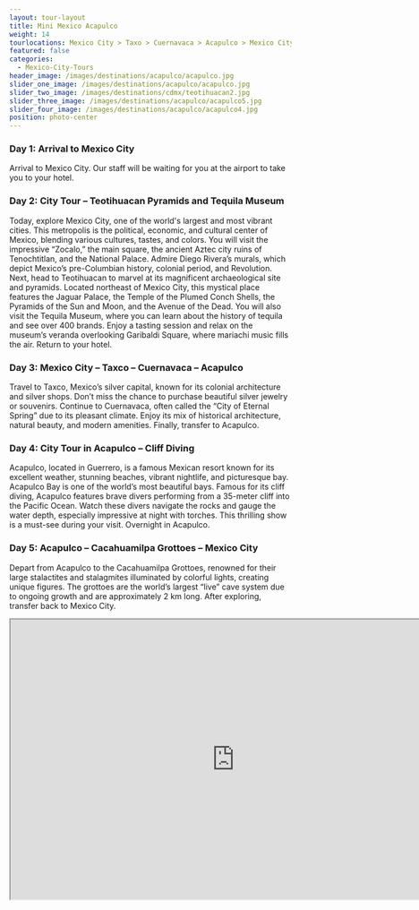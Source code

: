 ```yaml
---
layout: tour-layout
title: Mini Mexico Acapulco
weight: 14
tourlocations: Mexico City > Taxo > Cuernavaca > Acapulco > Mexico City
featured: false
categories:
  - Mexico-City-Tours
header_image: /images/destinations/acapulco/acapulco.jpg
slider_one_image: /images/destinations/acapulco/acapulco.jpg
slider_two_image: /images/destinations/cdmx/teotihuacan2.jpg
slider_three_image: /images/destinations/acapulco/acapulco5.jpg
slider_four_image: /images/destinations/acapulco/acapulco4.jpg
position: photo-center
---
```

 

### Day 1: Arrival to Mexico City

Arrival to Mexico City. Our staff will be waiting for you at the airport to take you to your hotel.

### Day 2: City Tour – Teotihuacan Pyramids and Tequila Museum

Today, explore Mexico City, one of the world's largest and most vibrant cities. This metropolis is the political, economic, and cultural center of Mexico, blending various cultures, tastes, and colors. You will visit the impressive “Zocalo,” the main square, the ancient Aztec city ruins of Tenochtitlan, and the National Palace. Admire Diego Rivera’s murals, which depict Mexico’s pre-Columbian history, colonial period, and Revolution. Next, head to Teotihuacan to marvel at its magnificent archaeological site and pyramids. Located northeast of Mexico City, this mystical place features the Jaguar Palace, the Temple of the Plumed Conch Shells, the Pyramids of the Sun and Moon, and the Avenue of the Dead. You will also visit the Tequila Museum, where you can learn about the history of tequila and see over 400 brands. Enjoy a tasting session and relax on the museum’s veranda overlooking Garibaldi Square, where mariachi music fills the air. Return to your hotel.

### Day 3: Mexico City – Taxco – Cuernavaca – Acapulco

Travel to Taxco, Mexico’s silver capital, known for its colonial architecture and silver shops. Don’t miss the chance to purchase beautiful silver jewelry or souvenirs. Continue to Cuernavaca, often called the “City of Eternal Spring” due to its pleasant climate. Enjoy its mix of historical architecture, natural beauty, and modern amenities. Finally, transfer to Acapulco.

### Day 4: City Tour in Acapulco – Cliff Diving

Acapulco, located in Guerrero, is a famous Mexican resort known for its excellent weather, stunning beaches, vibrant nightlife, and picturesque bay. Acapulco Bay is one of the world’s most beautiful bays. Famous for its cliff diving, Acapulco features brave divers performing from a 35-meter cliff into the Pacific Ocean. Watch these divers navigate the rocks and gauge the water depth, especially impressive at night with torches. This thrilling show is a must-see during your visit. Overnight in Acapulco.

### Day 5: Acapulco – Cacahuamilpa Grottoes – Mexico City

Depart from Acapulco to the Cacahuamilpa Grottoes, renowned for their large stalactites and stalagmites illuminated by colorful lights, creating unique figures. The grottoes are the world’s largest “live” cave system due to ongoing growth and are approximately 2 km long. After exploring, transfer back to Mexico City.

<div class='map-container'>

<iframe src="https://www.google.com/maps/d/u/0/embed?mid=10Kq2hbjI1yyFch4brZACVrhcN2JFDW4&ehbc=2E312F&noprof=1" width="800" height="500"></iframe>

</div>

&nbsp;